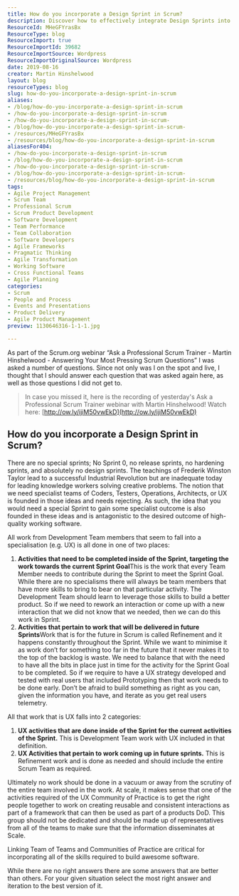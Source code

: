 ```yaml
---
title: How do you incorporate a Design Sprint in Scrum?
description: Discover how to effectively integrate Design Sprints into Scrum. Learn key strategies for collaboration and refinement to enhance your product development process.
ResourceId: MHeGFYrasBx
ResourceType: blog
ResourceImport: true
ResourceImportId: 39682
ResourceImportSource: Wordpress
ResourceImportOriginalSource: Wordpress
date: 2019-08-16
creator: Martin Hinshelwood
layout: blog
resourceTypes: blog
slug: how-do-you-incorporate-a-design-sprint-in-scrum
aliases:
- /blog/how-do-you-incorporate-a-design-sprint-in-scrum
- /how-do-you-incorporate-a-design-sprint-in-scrum
- /how-do-you-incorporate-a-design-sprint-in-scrum-
- /blog/how-do-you-incorporate-a-design-sprint-in-scrum-
- /resources/MHeGFYrasBx
- /resources/blog/how-do-you-incorporate-a-design-sprint-in-scrum
aliasesFor404:
- /how-do-you-incorporate-a-design-sprint-in-scrum
- /blog/how-do-you-incorporate-a-design-sprint-in-scrum
- /how-do-you-incorporate-a-design-sprint-in-scrum-
- /blog/how-do-you-incorporate-a-design-sprint-in-scrum-
- /resources/blog/how-do-you-incorporate-a-design-sprint-in-scrum
tags:
- Agile Project Management
- Scrum Team
- Professional Scrum
- Scrum Product Development
- Software Development
- Team Performance
- Team Collaboration
- Software Developers
- Agile Frameworks
- Pragmatic Thinking
- Agile Transformation
- Working Software
- Cross Functional Teams
- Agile Planning
categories:
- Scrum
- People and Process
- Events and Presentations
- Product Delivery
- Agile Product Management
preview: 1130646316-1-1-1.jpg

---
```

As part of the Scrum.org webinar “Ask a Professional Scrum Trainer - Martin Hinshelwood - Answering Your Most Pressing Scrum Questions” I was asked a number of questions. Since not only was I on the spot and live, I thought that I should answer each question that was asked again here, as well as those questions I did not get to.

> In case you missed it, here is the recording of yesterday's Ask a Professional Scrum Trainer webinar with Martin Hinshelwood! Watch here: [http://ow.ly/ijiM50vwEkD](http://ow.ly/ijiM50vwEkD)

## How do you incorporate a Design Sprint in Scrum?

There are no special sprints; No Sprint 0, no release sprints, no hardening sprints, and absolutely no design sprints. The teachings of Frederik Winston Taylor lead to a successful Industrial Revolution but are inadequate today for leading knowledge workers solving creative problems. The notion that we need specialist teams of Coders, Testers, Operations, Architects, or UX is founded in those ideas and needs rejecting. As such, the idea that you would need a special Sprint to gain some specialist outcome is also founded in these ideas and is antagonistic to the desired outcome of high-quality working software.

All work from Development Team members that seem to fall into a specialisation (e.g. UX) is all done in one of two places:

1. **Activities that need to be completed inside of the Sprint, targeting the work towards the current Sprint Goal**This is the work that every Team Member needs to contribute during the Sprint to meet the Sprint Goal. While there are no specialisms there will always be team members that have more skills to bring to bear on that particular activity. The Development Team should learn to leverage those skills to build a better product. So if we need to rework an interaction or come up with a new interaction that we did not know that we needed, then we can do this work in Sprint.
2. **Activities that pertain to work that will be delivered in future Sprints**Work that is for the future in Scrum is called Refinement and it happens constantly throughout the Sprint. While we want to minimise it as work don’t for something too far in the future that it never makes it to the top of the backlog is waste. We need to balance that with the need to have all the bits in place just in time for the activity for the Sprint Goal to be completed. So if we require to have a UX strategy developed and tested with real users that included Prototyping then that work needs to be done early. Don’t be afraid to build something as right as you can, given the information you have, and iterate as you get real users telemetry.

All that work that is UX falls into 2 categories:

1. **UX activities that are done inside of the Sprint for the current activities of the Sprint.** This is Development Team work with UX included in that definition.
2. **UX Activities that pertain to work coming up in future sprints.** This is Refinement work and is done as needed and should include the entire Scrum Team as required.

Ultimately no work should be done in a vacuum or away from the scrutiny of the entire team involved in the work. At scale, it makes sense that one of the activities required of the UX Community of Practice is to get the right people together to work on creating reusable and consistent interactions as part of a framework that can then be used as part of a products DoD. This group should not be dedicated and should be made up of representatives from all of the teams to make sure that the information disseminates at Scale.

Linking Team of Teams and Communities of Practice are critical for incorporating all of the skills required to build awesome software.

While there are no right answers there are some answers that are better than others. For your given situation select the most right answer and iteration to the best version of it.

